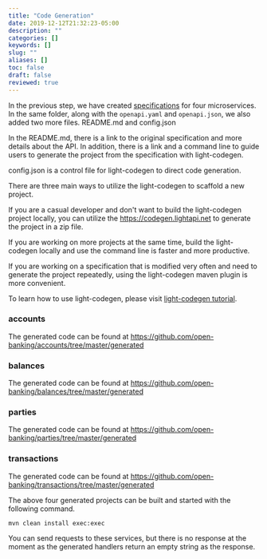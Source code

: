 ```yaml
---
title: "Code Generation"
date: 2019-12-12T21:32:23-05:00
description: ""
categories: []
keywords: []
slug: ""
aliases: []
toc: false
draft: false
reviewed: true
---
```


In the previous step, we have created [specifications][] for four microservices. In the same folder, along with the `openapi.yaml` and `openapi.json`, we also added two more files. README.md and config.json

In the README.md, there is a link to the original specification and more details about the API. In addition, there is a link and a command line to guide users to generate the project from the specification with light-codegen. 

config.json is a control file for light-codegen to direct code generation.

There are three main ways to utilize the light-codegen to scaffold a new project. 

If you are a casual developer and don't want to build the light-codegen project locally, you can utilize the https://codegen.lightapi.net to generate the project in a zip file. 

If you are working on more projects at the same time, build the light-codegen locally and use the command line is faster and more productive. 

If you are working on a specification that is modified very often and need to generate the project repeatedly, using the light-codegen maven plugin is more convenient. 

To learn how to use light-codegen, please visit [light-codegen tutorial][]. 

### accounts

The generated code can be found at https://github.com/open-banking/accounts/tree/master/generated

### balances

The generated code can be found at https://github.com/open-banking/balances/tree/master/generated

### parties

The generated code can be found at https://github.com/open-banking/parties/tree/master/generated

### transactions

The generated code can be found at https://github.com/open-banking/transactions/tree/master/generated

The above four generated projects can be built and started with the following command. 

```
mvn clean install exec:exec
```

You can send requests to these services, but there is no response at the moment as the generated handlers return an empty string as the response. 

[specifications]: /tutorial/open-banking/spec/
[light-codegen tutorial]: /tutorial/generator/
